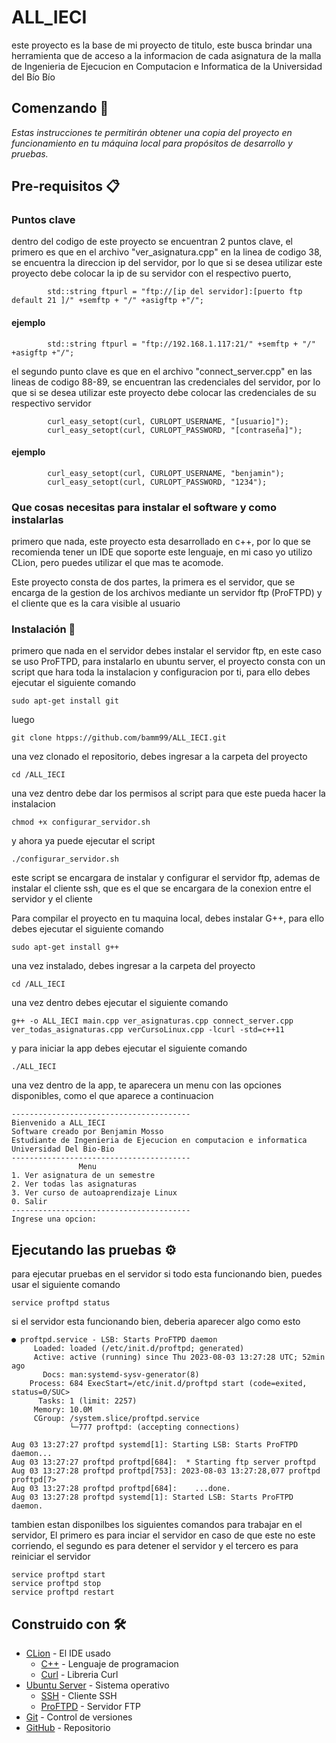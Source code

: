 # ALL_IECI

este proyecto es la base de mi proyecto de titulo, este busca brindar una herramienta
que de acceso a la informacion de cada asignatura de la malla de Ingenieria de Ejecucion
en Computacion e Informatica de la Universidad del Bío Bío

## Comenzando 🚀

_Estas instrucciones te permitirán obtener una copia del proyecto en funcionamiento en tu
máquina local para propósitos de desarrollo y pruebas._

## Pre-requisitos 📋

### Puntos clave

dentro del codigo de este proyecto se encuentran 2 puntos clave, el primero es que en el archivo "ver_asignatura.cpp"
en la linea de codigo 38, se encuentra la direccion ip del servidor, por lo que si se desea utilizar este proyecto debe colocar la 
ip de su servidor con el respectivo puerto,

```
        std::string ftpurl = "ftp://[ip del servidor]:[puerto ftp default 21 ]/" +semftp + "/" +asigftp +"/";
```
#### ejemplo
```
        std::string ftpurl = "ftp://192.168.1.117:21/" +semftp + "/" +asigftp +"/";
```

el segundo punto clave es que en el archivo "connect_server.cpp" en las lineas de codigo 88-89, 
se encuentran las credenciales del servidor, por lo que si se desea utilizar este proyecto debe colocar 
las credenciales de su respectivo servidor

```
        curl_easy_setopt(curl, CURLOPT_USERNAME, "[usuario]");
        curl_easy_setopt(curl, CURLOPT_PASSWORD, "[contraseña]");
```
#### ejemplo
```
        curl_easy_setopt(curl, CURLOPT_USERNAME, "benjamin");
        curl_easy_setopt(curl, CURLOPT_PASSWORD, "1234");
```


### Que cosas necesitas para instalar el software y como instalarlas

primero que nada, este proyecto esta desarrollado en c++, por lo que se 
recomienda tener un IDE que soporte este lenguaje, en mi caso yo utilizo CLion, 
pero puedes utilizar el que mas te acomode.

Este proyecto consta de dos partes, la primera es el servidor, que se encarga de la gestion de los archivos mediante un servidor ftp (ProFTPD) y el cliente que es la cara visible al usuario

### Instalación 🔧
primero que nada en el servidor debes instalar el servidor ftp, en este caso se uso ProFTPD,
para instalarlo en ubuntu server, el proyecto consta con un script que hara toda la instalacion y configuracion por ti, para ello debes ejecutar el siguiente comando
```
sudo apt-get install git
```
luego
```
git clone htpps://github.com/bamm99/ALL_IECI.git
```
una vez clonado el repositorio, debes ingresar a la carpeta del proyecto
```
cd /ALL_IECI
```
una vez dentro debe dar los permisos al script para que este pueda hacer la instalacion
```
chmod +x configurar_servidor.sh
```
y ahora ya puede ejecutar el script
``` 
./configurar_servidor.sh
```
este script se encargara de instalar y configurar el servidor ftp, ademas de instalar el 
cliente ssh, que es el que se encargara de la conexion entre el servidor y el cliente

Para compilar el proyecto en tu maquina local, debes instalar G++, para ello debes
ejecutar el siguiente comando
``` 
sudo apt-get install g++
```
una vez instalado, debes ingresar a la carpeta del proyecto
```
cd /ALL_IECI
```
una vez dentro debes ejecutar el siguiente comando
```
g++ -o ALL_IECI main.cpp ver_asignaturas.cpp connect_server.cpp ver_todas_asignaturas.cpp verCursoLinux.cpp -lcurl -std=c++11
```
y para iniciar la app debes ejecutar el siguiente comando
```
./ALL_IECI
```

una vez dentro de la app, te aparecera un menu con las opciones disponibles, como el que aparece a continuacion
```
----------------------------------------
Bienvenido a ALL_IECI
Software creado por Benjamin Mosso
Estudiante de Ingenieria de Ejecucion en computacion e informatica
Universidad Del Bio-Bio
----------------------------------------
               Menu
1. Ver asignatura de un semestre
2. Ver todas las asignaturas
3. Ver curso de autoaprendizaje Linux
0. Salir
----------------------------------------
Ingrese una opcion: 
```

## Ejecutando las pruebas ⚙️
para ejecutar pruebas en el servidor si todo esta funcionando bien, puedes usar el siguiente comando
```
service proftpd status
```
si el servidor esta funcionando bien, deberia aparecer algo como esto
```
● proftpd.service - LSB: Starts ProFTPD daemon
     Loaded: loaded (/etc/init.d/proftpd; generated)
     Active: active (running) since Thu 2023-08-03 13:27:28 UTC; 52min ago
       Docs: man:systemd-sysv-generator(8)
    Process: 684 ExecStart=/etc/init.d/proftpd start (code=exited, status=0/SUC>
      Tasks: 1 (limit: 2257)
     Memory: 10.0M
     CGroup: /system.slice/proftpd.service
             └─777 proftpd: (accepting connections)

Aug 03 13:27:27 proftpd systemd[1]: Starting LSB: Starts ProFTPD daemon...
Aug 03 13:27:27 proftpd proftpd[684]:  * Starting ftp server proftpd
Aug 03 13:27:28 proftpd proftpd[753]: 2023-08-03 13:27:28,077 proftpd proftpd[7>
Aug 03 13:27:28 proftpd proftpd[684]:    ...done.
Aug 03 13:27:28 proftpd systemd[1]: Started LSB: Starts ProFTPD daemon.
```
tambien estan disponilbes los siguientes comandos para trabajar en el servidor, 
El primero es para inciar el servidor en caso de que este no este corriendo, 
el segundo es para detener el servidor y el tercero es para reiniciar el servidor
```
service proftpd start
service proftpd stop
service proftpd restart
```

## Construido con 🛠️

* [CLion](https://www.jetbrains.com/es-es/clion/) - El IDE usado
  * [C++](https://www.cplusplus.com/) - Lenguaje de programacion
  * [Curl](https://curl.se/) - Libreria Curl
* [Ubuntu Server](https://ubuntu.com/download/server) - Sistema operativo
  * [SSH](https://www.ssh.com/ssh/) - Cliente SSH
  * [ProFTPD](http://www.proftpd.org/) - Servidor FTP
* [Git](https://git-scm.com/) - Control de versiones
* [GitHub](github.com/bamm99/ALL_IECI) - Repositorio

